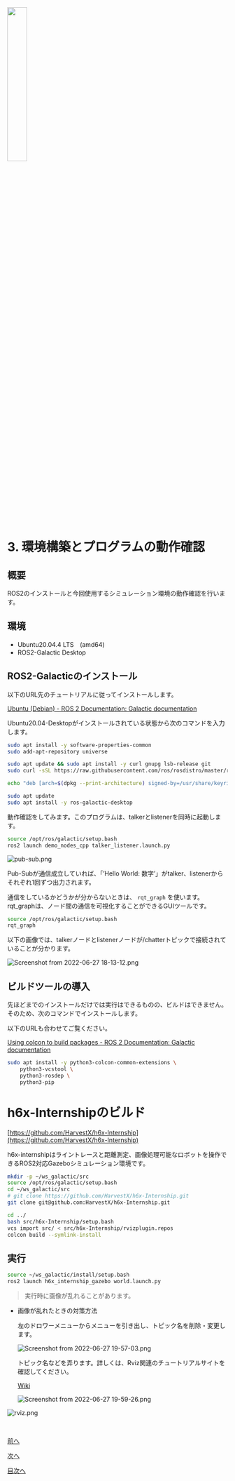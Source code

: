 <img src="https://harvestx.jp/img/logo-red.svg" width="30%">

# 3. 環境構築とプログラムの動作確認

## 概要

ROS2のインストールと今回使用するシミュレーション環境の動作確認を行います。

## 環境

- Ubuntu20.04.4 LTS　(amd64)
- ROS2-Galactic Desktop

## ROS2-Galacticのインストール

以下のURL先のチュートリアルに従ってインストールします。

[Ubuntu (Debian) - ROS 2 Documentation: Galactic documentation](https://docs.ros.org/en/galactic/Installation/Ubuntu-Install-Debians.html)

Ubuntu20.04-Desktopがインストールされている状態から次のコマンドを入力します。

```bash
sudo apt install -y software-properties-common
sudo add-apt-repository universe

sudo apt update && sudo apt install -y curl gnupg lsb-release git
sudo curl -sSL https://raw.githubusercontent.com/ros/rosdistro/master/ros.key -o /usr/share/keyrings/ros-archive-keyring.gpg

echo "deb [arch=$(dpkg --print-architecture) signed-by=/usr/share/keyrings/ros-archive-keyring.gpg] http://packages.ros.org/ros2/ubuntu $(source /etc/os-release && echo $UBUNTU_CODENAME) main" | sudo tee /etc/apt/sources.list.d/ros2.list > /dev/null

sudo apt update
sudo apt install -y ros-galactic-desktop
```

動作確認をしてみます。このプログラムは、talkerとlistenerを同時に起動します。

```bash
source /opt/ros/galactic/setup.bash
ros2 launch demo_nodes_cpp talker_listener.launch.py
```

![pub-sub.png](./images/image3/pub-sub.png)

Pub-Subが通信成立していれば、「’Hello World: 数字’」がtalker、listenerからそれぞれ1回ずつ出力されます。

通信をしているかどうかが分からないときは、 `rqt_graph` を使います。rqt_graphは、ノード間の通信を可視化することができるGUIツールです。

```bash
source /opt/ros/galactic/setup.bash
rqt_graph
```

以下の画像では、talkerノードとlistenerノードが/chatterトピックで接続されていることが分かります。

![Screenshot from 2022-06-27 18-13-12.png](./images/image3/Screenshot_from_2022-06-27_18-13-12.png)

## ビルドツールの導入

先ほどまでのインストールだけでは実行はできるものの、ビルドはできません。そのため、次のコマンドでインストールします。

以下のURLも合わせてご覧ください。

[Using colcon to build packages - ROS 2 Documentation: Galactic documentation](https://docs.ros.org/en/galactic/Tutorials/Colcon-Tutorial.html)

```bash
sudo apt install -y python3-colcon-common-extensions \
	python3-vcstool \
	python3-rosdep \
	python3-pip
```

# h6x-Internshipのビルド

[https://github.com/HarvestX/h6x-Internship](https://github.com/HarvestX/h6x-Internship)

h6x-internshipはライントレースと距離測定、画像処理可能なロボットを操作できるROS2対応Gazeboシミュレーション環境です。

```bash
mkdir -p ~/ws_galactic/src
source /opt/ros/galactic/setup.bash
cd ~/ws_galactic/src
# git clone https://github.com/HarvestX/h6x-Internship.git
git clone git@github.com:HarvestX/h6x-Internship.git

cd ../
bash src/h6x-Internship/setup.bash
vcs import src/ < src/h6x-Internship/rvizplugin.repos
colcon build --symlink-install
```

## 実行

```bash
source ~/ws_galactic/install/setup.bash
ros2 launch h6x_internship_gazebo world.launch.py
```

> 実行時に画像が乱れることがあります。
> 
- 画像が乱れたときの対策方法
    
    左のドロワーメニューからメニューを引き出し、トピック名を削除・変更します。
    
    ![Screenshot from 2022-06-27 19-57-03.png](./images/image3/Screenshot_from_2022-06-27_19-57-03.png)
    
    トピック名などを弄ります。詳しくは、Rviz関連のチュートリアルサイトを確認してください。
    
    [Wiki](http://wiki.ros.org/rviz/UserGuide)
    
    ![Screenshot from 2022-06-27 19-59-26.png](./images/image3/Screenshot_from_2022-06-27_19-59-26.png)
    

![rviz.png](./images/image3/rviz.png)


<br>

[前へ](./part2.md)

[次へ](./part4.md)

[目次へ](./README.md)
